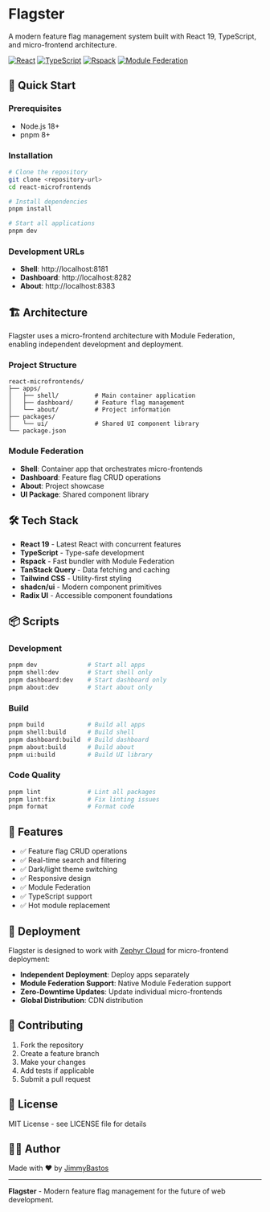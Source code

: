 # Flagster

A modern feature flag management system built with React 19, TypeScript, and micro-frontend architecture.

[![React](https://img.shields.io/badge/React-19-blue?logo=react)](https://react.dev/)
[![TypeScript](https://img.shields.io/badge/TypeScript-5.8-blue?logo=typescript)](https://www.typescriptlang.org/)
[![Rspack](https://img.shields.io/badge/Rspack-1.4-orange?logo=webpack)](https://rspack.dev/)
[![Module Federation](https://img.shields.io/badge/Module%20Federation-Enabled-green)](https://webpack.js.org/concepts/module-federation/)

## 🚀 Quick Start

### Prerequisites

- Node.js 18+
- pnpm 8+

### Installation

```bash
# Clone the repository
git clone <repository-url>
cd react-microfrontends

# Install dependencies
pnpm install

# Start all applications
pnpm dev
```

### Development URLs

- **Shell**: http://localhost:8181
- **Dashboard**: http://localhost:8282
- **About**: http://localhost:8383

## 🏗️ Architecture

Flagster uses a micro-frontend architecture with Module Federation, enabling independent development and deployment.

### Project Structure

```
react-microfrontends/
├── apps/
│   ├── shell/          # Main container application
│   ├── dashboard/      # Feature flag management
│   └── about/          # Project information
├── packages/
│   └── ui/             # Shared UI component library
└── package.json
```

### Module Federation

- **Shell**: Container app that orchestrates micro-frontends
- **Dashboard**: Feature flag CRUD operations
- **About**: Project showcase
- **UI Package**: Shared component library

## 🛠️ Tech Stack

- **React 19** - Latest React with concurrent features
- **TypeScript** - Type-safe development
- **Rspack** - Fast bundler with Module Federation
- **TanStack Query** - Data fetching and caching
- **Tailwind CSS** - Utility-first styling
- **shadcn/ui** - Modern component primitives
- **Radix UI** - Accessible component foundations

## 📦 Scripts

### Development
```bash
pnpm dev              # Start all apps
pnpm shell:dev        # Start shell only
pnpm dashboard:dev    # Start dashboard only
pnpm about:dev        # Start about only
```

### Build
```bash
pnpm build            # Build all apps
pnpm shell:build      # Build shell
pnpm dashboard:build  # Build dashboard
pnpm about:build      # Build about
pnpm ui:build         # Build UI library
```

### Code Quality
```bash
pnpm lint             # Lint all packages
pnpm lint:fix         # Fix linting issues
pnpm format           # Format code
```

## 🎯 Features

- ✅ Feature flag CRUD operations
- ✅ Real-time search and filtering
- ✅ Dark/light theme switching
- ✅ Responsive design
- ✅ Module Federation
- ✅ TypeScript support
- ✅ Hot module replacement

## 🚀 Deployment

Flagster is designed to work with [Zephyr Cloud](https://zephyr-cloud.io/) for micro-frontend deployment:

- **Independent Deployment**: Deploy apps separately
- **Module Federation Support**: Native Module Federation support
- **Zero-Downtime Updates**: Update individual micro-frontends
- **Global Distribution**: CDN distribution

## 🤝 Contributing

1. Fork the repository
2. Create a feature branch
3. Make your changes
4. Add tests if applicable
5. Submit a pull request

## 📄 License

MIT License - see LICENSE file for details

## 👨‍💻 Author

Made with ❤️ by [JimmyBastos](https://www.linkedin.com/in/jimmybastos)

---

**Flagster** - Modern feature flag management for the future of web development.
